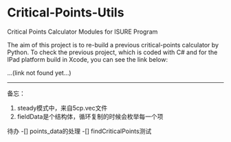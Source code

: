 # Critical-Points-Utils
Critical Points Calculator Modules for ISURE Program

The aim of this project is to re-build a previous critical-points calculator by Python. To check the previous project, which is coded with C# and for the IPad platform build in Xcode, you can see the link below:

...(link not found yet...)

---

备忘：
1. steady模式中，来自5cp.vec文件
2. fieldData是个结构体，循环复制的时候会枚举每一个项

待办
-[] points_data的处理
-[] findCriticalPoints测试